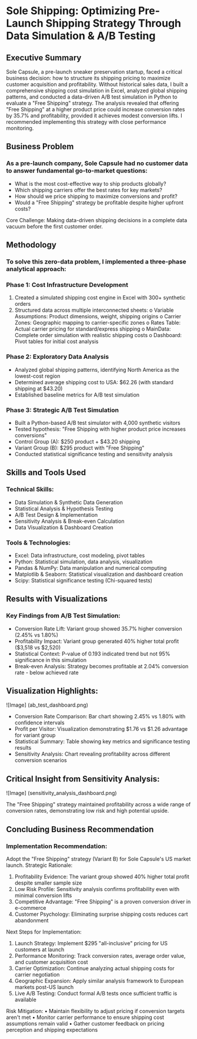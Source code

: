 # Sole Shipping: Optimizing Pre-Launch Shipping Strategy Through Data Simulation & A/B Testing

## Executive Summary

Sole Capsule, a pre-launch sneaker preservation startup, faced a critical business decision: how to structure its shipping pricing to maximize customer acquisition and profitability. Without historical sales data, I built a comprehensive shipping cost simulation in Excel, analyzed global shipping patterns, and conducted a data-driven A/B test simulation in Python to evaluate a "Free Shipping" strategy. The analysis revealed that offering "Free Shipping" at a higher product price could increase conversion rates by 35.7% and profitability, provided it achieves modest conversion lifts. I recommended implementing this strategy with close performance monitoring.

## Business Problem

### As a pre-launch company, Sole Capsule had no customer data to answer fundamental go-to-market questions:
- What is the most cost-effective way to ship products globally?
- Which shipping carriers offer the best rates for key markets?
- How should we price shipping to maximize conversions and profit?
- Would a "Free Shipping" strategy be profitable despite higher upfront costs?

Core Challenge: Making data-driven shipping decisions in a complete data vacuum before the first customer order.

## Methodology

### To solve this zero-data problem, I implemented a three-phase analytical approach:
### Phase 1: Cost Infrastructure Development
1. Created a simulated shipping cost engine in Excel with 300+ synthetic orders
2. Structured data across multiple interconnected sheets:
o	Variable Assumptions: Product dimensions, weight, shipping origins
o	Carrier Zones: Geographic mapping to carrier-specific zones
o	Rates Table: Actual carrier pricing for standard/express shipping
o	MainData: Complete order simulation with realistic shipping costs
o	Dashboard: Pivot tables for initial cost analysis

### Phase 2: Exploratory Data Analysis
- Analyzed global shipping patterns, identifying North America as the lowest-cost region
- Determined average shipping cost to USA: $62.26 (with standard shipping at $43.20)
- Established baseline metrics for A/B test simulation
  
### Phase 3: Strategic A/B Test Simulation
- Built a Python-based A/B test simulator with 4,000 synthetic visitors
- Tested hypothesis: "Free Shipping with higher product price increases conversions"
- Control Group (A): $250 product + $43.20 shipping
- Variant Group (B): $295 product with "Free Shipping"
- Conducted statistical significance testing and sensitivity analysis

## Skills and Tools Used

### Technical Skills:
- Data Simulation & Synthetic Data Generation
- Statistical Analysis & Hypothesis Testing
- A/B Test Design & Implementation
- Sensitivity Analysis & Break-even Calculation
- Data Visualization & Dashboard Creation

### Tools & Technologies:
- Excel: Data infrastructure, cost modeling, pivot tables
- Python: Statistical simulation, data analysis, visualization
- Pandas & NumPy: Data manipulation and numerical computing
- Matplotlib & Seaborn: Statistical visualization and dashboard creation
- Scipy: Statistical significance testing (Chi-squared tests)

## Results with Visualizations
### Key Findings from A/B Test Simulation:
- Conversion Rate Lift: Variant group showed 35.7% higher conversion (2.45% vs 1.80%)
- Profitability Impact: Variant group generated 40% higher total profit ($3,518 vs $2,520)
- Statistical Context: P-value of 0.193 indicated trend but not 95% significance in this simulation
- Break-even Analysis: Strategy becomes profitable at 2.04% conversion rate - below achieved rate

## Visualization Highlights:
![Image] (ab_test_dashboard.png)

- Conversion Rate Comparison: Bar chart showing 2.45% vs 1.80% with confidence intervals
- Profit per Visitor: Visualization demonstrating $1.76 vs $1.26 advantage for variant group
- Statistical Summary: Table showing key metrics and significance testing results
- Sensitivity Analysis: Chart revealing profitability across different conversion scenarios

## Critical Insight from Sensitivity Analysis:

![Image] (sensitivity_analysis_dashboard.png)

The "Free Shipping" strategy maintained profitability across a wide range of conversion rates, demonstrating low risk and high potential upside.

## Concluding Business Recommendation

### Implementation Recommendation:
Adopt the "Free Shipping" strategy (Variant B) for Sole Capsule's US market launch.
Strategic Rationale:
1.	Profitability Evidence: The variant group showed 40% higher total profit despite smaller sample size
2.	Low Risk Profile: Sensitivity analysis confirms profitability even with minimal conversion lifts
3.	Competitive Advantage: "Free Shipping" is a proven conversion driver in e-commerce
4.	Customer Psychology: Eliminating surprise shipping costs reduces cart abandonment

Next Steps for Implementation:
1.	Launch Strategy: Implement $295 "all-inclusive" pricing for US customers at launch
2.	Performance Monitoring: Track conversion rates, average order value, and customer acquisition cost
3.	Carrier Optimization: Continue analyzing actual shipping costs for carrier negotiation
4.	Geographic Expansion: Apply similar analysis framework to European markets post-US launch
5.	Live A/B Testing: Conduct formal A/B tests once sufficient traffic is available

Risk Mitigation:
•	Maintain flexibility to adjust pricing if conversion targets aren't met
•	Monitor carrier performance to ensure shipping cost assumptions remain valid
•	Gather customer feedback on pricing perception and shipping expectations
